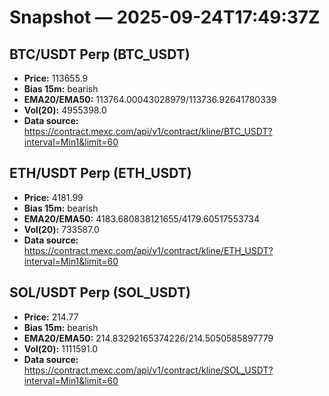 # Snapshot — 2025-09-24T17:49:37Z

## BTC/USDT Perp (BTC_USDT)
- **Price:** 113655.9
- **Bias 15m:** bearish
- **EMA20/EMA50:** 113764.00043028979/113736.92641780339
- **Vol(20):** 4955398.0
- **Data source:** https://contract.mexc.com/api/v1/contract/kline/BTC_USDT?interval=Min1&limit=60

## ETH/USDT Perp (ETH_USDT)
- **Price:** 4181.99
- **Bias 15m:** bearish
- **EMA20/EMA50:** 4183.680838121655/4179.60517553734
- **Vol(20):** 733587.0
- **Data source:** https://contract.mexc.com/api/v1/contract/kline/ETH_USDT?interval=Min1&limit=60

## SOL/USDT Perp (SOL_USDT)
- **Price:** 214.77
- **Bias 15m:** bearish
- **EMA20/EMA50:** 214.83292165374226/214.5050585897779
- **Vol(20):** 1111591.0
- **Data source:** https://contract.mexc.com/api/v1/contract/kline/SOL_USDT?interval=Min1&limit=60
